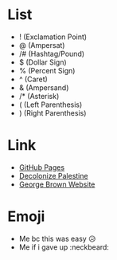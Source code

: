 # List
- ! (Exclamation Point)
- @ (Ampersat)
- /# (Hashtag/Pound)
- $ (Dollar Sign)
- % (Percent Sign)
- ^ (Caret)
- & (Ampersand)
- /* (Asterisk)
- ( (Left  Parenthesis)
- ) (Right Parenthesis)

# Link
- [GitHub Pages](https://pages.github.com/)
- [Decolonize Palestine](https://decolonizepalestine.com/)
- [George Brown Website](https://www.georgebrown.ca/)

# Emoji
- Me bc this was easy :disappointed_relieved:
- Me if i gave up :neckbeard:
